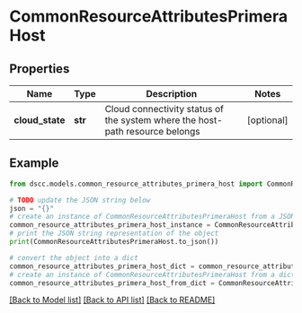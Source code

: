 # CommonResourceAttributesPrimeraHost


## Properties

Name | Type | Description | Notes
------------ | ------------- | ------------- | -------------
**cloud_state** | **str** | Cloud connectivity status of the system where the host-path resource belongs | [optional] 

## Example

```python
from dscc.models.common_resource_attributes_primera_host import CommonResourceAttributesPrimeraHost

# TODO update the JSON string below
json = "{}"
# create an instance of CommonResourceAttributesPrimeraHost from a JSON string
common_resource_attributes_primera_host_instance = CommonResourceAttributesPrimeraHost.from_json(json)
# print the JSON string representation of the object
print(CommonResourceAttributesPrimeraHost.to_json())

# convert the object into a dict
common_resource_attributes_primera_host_dict = common_resource_attributes_primera_host_instance.to_dict()
# create an instance of CommonResourceAttributesPrimeraHost from a dict
common_resource_attributes_primera_host_from_dict = CommonResourceAttributesPrimeraHost.from_dict(common_resource_attributes_primera_host_dict)
```
[[Back to Model list]](../README.md#documentation-for-models) [[Back to API list]](../README.md#documentation-for-api-endpoints) [[Back to README]](../README.md)


